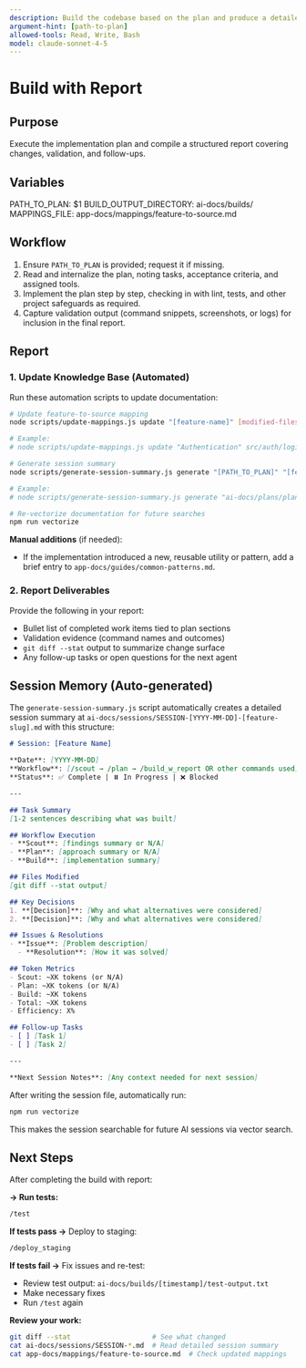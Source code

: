 ```yaml
---
description: Build the codebase based on the plan and produce a detailed report
argument-hint: [path-to-plan]
allowed-tools: Read, Write, Bash
model: claude-sonnet-4-5
---
```


# Build with Report

## Purpose
Execute the implementation plan and compile a structured report covering changes, validation, and follow-ups.

## Variables
PATH_TO_PLAN: $1
BUILD_OUTPUT_DIRECTORY: ai-docs/builds/
MAPPINGS_FILE: app-docs/mappings/feature-to-source.md

## Workflow
1. Ensure `PATH_TO_PLAN` is provided; request it if missing.
2. Read and internalize the plan, noting tasks, acceptance criteria, and assigned tools.
3. Implement the plan step by step, checking in with lint, tests, and other project safeguards as required.
4. Capture validation output (command snippets, screenshots, or logs) for inclusion in the final report.

## Report

### 1. Update Knowledge Base (Automated)

Run these automation scripts to update documentation:

```bash
# Update feature-to-source mapping
node scripts/update-mappings.js update "[feature-name]" [modified-files]

# Example:
# node scripts/update-mappings.js update "Authentication" src/auth/login.js src/auth/middleware.js

# Generate session summary
node scripts/generate-session-summary.js generate "[PATH_TO_PLAN]" "[feature-name]" "[workflow]" "[token-usage]"

# Example:
# node scripts/generate-session-summary.js generate "ai-docs/plans/plan.md" "Authentication" "/full" "85K"

# Re-vectorize documentation for future searches
npm run vectorize
```

**Manual additions** (if needed):
- If the implementation introduced a new, reusable utility or pattern, add a brief entry to `app-docs/guides/common-patterns.md`.

### 2. Report Deliverables

Provide the following in your report:
- Bullet list of completed work items tied to plan sections
- Validation evidence (command names and outcomes)
- `git diff --stat` output to summarize change surface
- Any follow-up tasks or open questions for the next agent

## Session Memory (Auto-generated)

The `generate-session-summary.js` script automatically creates a detailed session summary at `ai-docs/sessions/SESSION-[YYYY-MM-DD]-[feature-slug].md` with this structure:

```markdown
# Session: [Feature Name]

**Date**: [YYYY-MM-DD]
**Workflow**: [/scout → /plan → /build_w_report OR other commands used]
**Status**: ✅ Complete | ⏸️ In Progress | ❌ Blocked

---

## Task Summary
[1-2 sentences describing what was built]

## Workflow Execution
- **Scout**: [findings summary or N/A]
- **Plan**: [approach summary or N/A]
- **Build**: [implementation summary]

## Files Modified
[git diff --stat output]

## Key Decisions
1. **[Decision]**: [Why and what alternatives were considered]
2. **[Decision]**: [Why and what alternatives were considered]

## Issues & Resolutions
- **Issue**: [Problem description]
  - **Resolution**: [How it was solved]

## Token Metrics
- Scout: ~XK tokens (or N/A)
- Plan: ~XK tokens (or N/A)
- Build: ~XK tokens
- Total: ~XK tokens
- Efficiency: X%

## Follow-up Tasks
- [ ] [Task 1]
- [ ] [Task 2]

---

**Next Session Notes**: [Any context needed for next session]
```

After writing the session file, automatically run:
```bash
npm run vectorize
```

This makes the session searchable for future AI sessions via vector search.

## Next Steps
After completing the build with report:

**→ Run tests:**
```bash
/test
```

**If tests pass →** Deploy to staging:
```bash
/deploy_staging
```

**If tests fail →** Fix issues and re-test:
- Review test output: `ai-docs/builds/[timestamp]/test-output.txt`
- Make necessary fixes
- Run `/test` again

**Review your work:**
```bash
git diff --stat                    # See what changed
cat ai-docs/sessions/SESSION-*.md  # Read detailed session summary
cat app-docs/mappings/feature-to-source.md  # Check updated mappings
```
